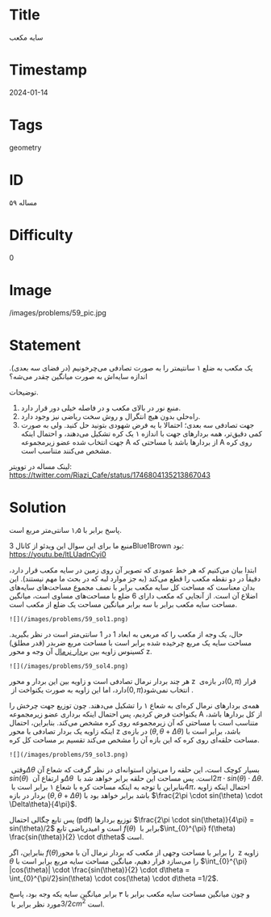 # Title
سایه مکعب
# Timestamp
2024-01-14
# Tags
geometry
# ID
مساله ۵۹
# Difficulty
0
# Image
/images/problems/59_pic.jpg
# Statement
یک مکعب به ضلع ۱ سانتیمتر را به صورت تصادفی می‌چرخونیم (در فضای سه بعدی). اندازه سایه‌اش به صورت میانگین چقدر می‌شه؟ 

توضیحات.
1. منبع نور در بالای مکعب و در فاصله خیلی دور قرار دارد.
2. راه‌حلی بدون هیچ انتگرال و روش سخت ریاضی نیز وجود دارد.
3. جهت تصادفی سه بعدی؛ احتمالا با یه فرض شهودی بتونید حل کنید. ولی به صورت کمی دقیق‌تر، همه بردارهای جهت با اندازه ۱ یک کره تشکیل می‌دهند، و احتمال اینکه جهت انتخاب شده عضو زیرمجموعه A از بردارها باشد با مساحتی که A روی کره مشخص می‌کنند متناسب است.

لینک مساله در توویتر: https://twitter.com/Riazi_Cafe/status/1746804135213867043

# Solution
پاسخ برابر با ۱٫۵ سانتی‌متر مربع است.

منبع ما برای این سوال این ویدئو از کانال 3Blue1Brown بود: https://youtu.be/ltLUadnCyi0

ابتدا بیان می‌کنیم که هر خط عمودی که تصویر آن روی زمین در سایه مکعب قرار دارد، دقیقاً در دو نقطه مکعب را قطع می‌کند (به جز موارد لبه که در بحث ما مهم نیستند). این بدان معناست که مساحت کل سایه مکعب برابر با نصف مجموع مساحت‌های سایه‌های اضلاع آن است. از آنجایی که مکعب دارای 6 ضلع با مساحت‌های مساوی است، میانگین مساحت سایه مکعب برابر با سه برابر میانگین مساحت یک ضلع از مکعب است.

    ![](/images/problems/59_sol1.png)

حال، یک وجه از مکعب را که مربعی به ابعاد 1 در 1 سانتی‌متر است در نظر بگیرید. مساحت سایه یک مربع چرخیده شده برابر است با مساحت مربع ضربدر (قدر مطلق) کسینوس زاویه بین [بردار نرمال](https://fa.wikipedia.org/wiki/%D9%86%D8%B1%D9%85%D8%A7%D9%84_(%D9%87%D9%86%D8%AF%D8%B3%D9%87)) آن وجه و محور z.

    ![](/images/problems/59_sol4.png)

هر چند بردار نرمال تصادفی است و زاویه بین این بردار و محور z‎ در بازه‌ی ‏$‎(0,\pi)‏$‎ قرار دارد، اما این زاویه به صورت یکنواخت از ‏$‎(0,\pi)‏$ انتخاب نمی‌شود.

همه‌ی بردارهای نرمال کره‌ای به شعاع ۱ را تشکیل می‌دهند. چون توزیع جهت چرخش را یکنواخت فرض کردیم، پس احتمال اینکه برداری عضو زیرمجموعه A از کل بردارها باشد، متناسب است با مساحتی که آن زیرمجموعه روی کره مشخص می‌کند. بنابراین، احتمال اینکه زاویه یک بردار تصادفی با محور z‎ در بازه‌ی $(\theta, \theta+\Delta\theta‏)‏$‎ باشد، برابر است با مساحت حلقه‌ای روی کره که این بازه آن را مشخص می‌کند تقسیم بر مساحت کل کره.

    ![](/images/problems/59_sol3.png)
    
وقتی ‏$‎\Delta\theta‏$‎ بسیار کوچک است، این حلقه را می‌توان استوانه‌ای در نظر گرفت که شعاع آن ‏$‎sin(\theta)$ و ارتفاع آن ‏$‎\Delta\theta‏$‎ است. پس مساحت این حلقه برابر خواهد شد با ‏$‎2\pi \cdot sin(\theta) \cdot \Delta\theta$. بنابراین با توجه به اینکه مساحت کره با شعاع ۱ برابر است با ‏$‎4\pi$، احتمال اینکه زاویه بردار در بازه $(\theta, \theta+\Delta\theta‏)‏$‎ باشد برابر خواهد بود با
$\frac{‎2\pi \cdot sin(\theta) \cdot \Delta\theta}{4\pi}$.

پس تابع چگالی احتمال (pdf) توزیع بردارها 
$‎\frac{2\pi \cdot sin(\theta)}{4\pi} = sin(\theta)/2$
است و امیدریاضی تابع $f(\theta)‏$‎ برابر با ‏$‎\int_{0}^{\pi} f(\theta) \frac{sin(\theta)}{2} \cdot d\theta$ است. 

بنابراین، اگر $f(\theta)‏$ را برابر با مساحت وجهی از مکعب که بردار نرمال آن با محور z زاویه $\theta$ را می‌سازد قرار دهیم، میانگین مساحت سایه مربع برابر است با 
$‎\int_{0}^{\pi} |cos(\theta)| \cdot ‎\frac{sin(\theta)}{2} \cdot d\theta = \int_{0}^{\pi/2}sin(\theta) \cdot cos(\theta) \cdot d\theta =1/2$.

و چون میانگین مساحت سایه مکعب برابر با ۳ برابر میانگین سایه یکه وجه بود، پاسخ مورد نظر برابر با ‏$‎3/2 cm^2‏$‎ است.
